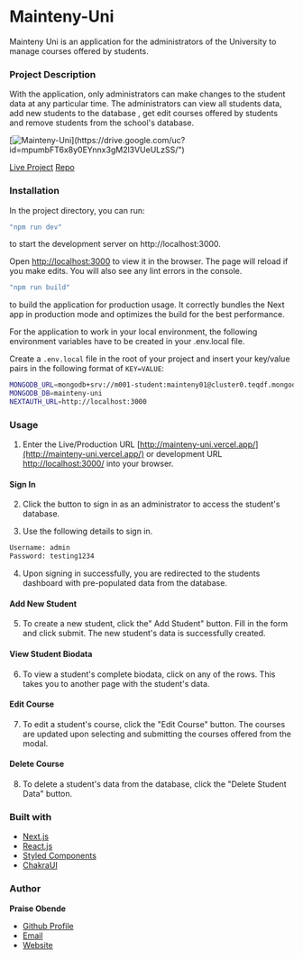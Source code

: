 # Mainteny-Uni

Mainteny Uni is an application for the administrators of the University to manage courses offered by students.

### Project Description

With the application, only administrators can make changes to the student data at any particular time. The administrators can view all students data, add new students to the database , get edit courses offered by students and remove students from the school's database.

[![Mainteny-Uni](https://drive.google.com/uc?id=mpumbFT6x8y0EYnnx3gM2l3VUeULzSS/")](https://drive.google.com/uc?id=mpumbFT6x8y0EYnnx3gM2l3VUeULzSS/")

[Live Project](https://mainteny-uni.vercel.app/ "Live Project")
[Repo](https://github.com/winpeed/mainteny-app "Repo")

### Installation

In the project directory, you can run:

```sh
"npm run dev"
```

to start the development server on http://localhost:3000.

Open [http://localhost:3000](http://localhost:3000) to view it in the browser. The page will reload if you make edits. You will also see any lint errors in the console.

```sh
"npm run build"
```

to build the application for production usage. It correctly bundles the Next app in production mode and optimizes the build for the best performance.

For the application to work in your local environment, the following environment variables have to be created in your .env.local file.

Create a `.env.local` file in the root of your project and insert
your key/value pairs in the following format of `KEY=VALUE`:

```sh
MONGODB_URL=mongodb+srv://m001-student:mainteny01@cluster0.teqdf.mongodb.net/mainteny-uni?retryWrites=true&w=majority
MONGODB_DB=mainteny-uni
NEXTAUTH_URL=http://localhost:3000
```

### Usage

1. Enter the Live/Production URL [http://mainteny-uni.vercel.app/](http://mainteny-uni.vercel.app/) or development URL [http://localhost:3000/](http://localhost:3000/) into your browser.

#### Sign In

2. Click the button to sign in as an administrator to access the student's database.

3. Use the following details to sign in.

```sh
Username: admin
Password: testing1234
```

4. Upon signing in successfully, you are redirected to the students dashboard with pre-populated data from the database.

#### Add New Student

5. To create a new student, click the" Add Student" button. Fill in the form and click submit. The new student's data is successfully created.

#### View Student Biodata

6. To view a student's complete biodata, click on any of the rows. This takes you to another page with the student's data.

#### Edit Course

7. To edit a student's course, click the "Edit Course" button. The courses are updated upon selecting and submitting the courses offered from the modal.

#### Delete Course

8. To delete a student's data from the database, click the "Delete Student Data" button.

### Built with

- [Next.js](https://nextjs.org/)
- [React.js](https://reactjs.org/)
- [Styled Components](https://styled-components.com/)
- [ChakraUI](https://chakra-ui.com/)

### Author

**Praise Obende**

- [Github Profile](https://github.com/winpeed "winpeed")
- [Email](mailto:praiseobende@yahoo.com?subject=Hi% "Hi!")
- [Website](https://winpeed.com "Welcome")
